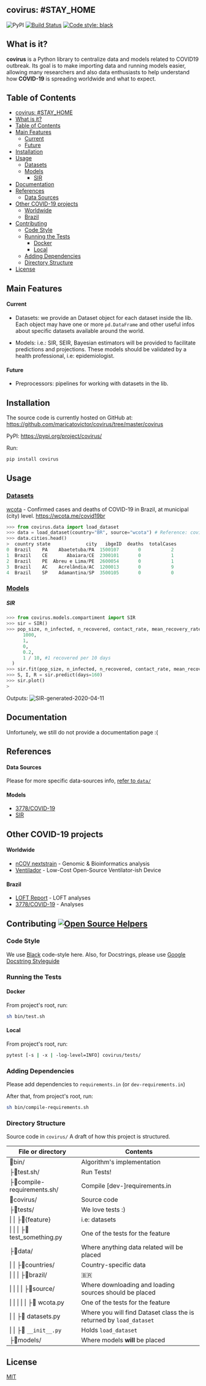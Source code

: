 

  ## covirus: #STAY_HOME
  
  ![PyPI](https://img.shields.io/pypi/v/covirus)  [![Build Status](https://travis-ci.com/maricatovictor/covirus.svg?branch=master)](https://travis-ci.com/maricatovictor/covirus)  [![Code style: black](https://img.shields.io/badge/code%20style-black-000000.svg)](https://github.com/psf/black)
  
## What is it?
**covirus** is a Python library to centralize data and models related to COVID19 outbreak. Its goal is to make importing data and running models easier, allowing many researchers and also data enthusiasts to help understand how **COVID-19** is spreading worldwide and what to expect.

## Table of Contents

- [covirus: #STAY_HOME](#covirus-stayhome)
- [What is it?](#what-is-it)
- [Table of Contents](#table-of-contents)
- [Main Features](#main-features)
    - [Current](#current)
    - [Future](#future)
- [Installation](#installation)
- [Usage](#usage)
  - [Datasets](#datasets)
  - [Models](#models)
      - [SIR](#sir)
- [Documentation](#documentation)
- [References](#references)
  - [Data Sources](#data-sources)
- [Other COVID-19 projects](#other-covid-19-projects)
    - [Worldwide](#worldwide)
    - [Brazil](#brazil)
- [Contributing](#contributing-img-src%22httpswwwcodetriagecommaricatovictorcovirus%22-alt%22open-source-helpers%22)
  - [Code Style](#code-style)
  - [Running the Tests](#running-the-tests)
    - [Docker](#docker)
    - [Local](#local)
  - [Adding Dependencies](#adding-dependencies)
  - [Directory Structure](#directory-structure)
- [License](#license)

## Main Features

#### Current
* Datasets: we provide an Dataset object for each dataset inside the lib. Each object may have one or more `pd.DataFrame` and other useful infos about specific datasets available around the world.

* Models: i.e.: SIR, SEIR, Bayesian estimators will be provided to facilitate predictions and projections. These models should be validated by a health professional, i.e: epidemiologist.


#### Future
* Preprocessors: pipelines for working with datasets in the lib.

## Installation
The source code is currently hosted on GitHub at:
https://github.com/maricatovictor/covirus/tree/master/covirus

PyPI: https://pypi.org/project/covirus/

Run:
```sh
pip install covirus
```


## Usage

### [Datasets](https://github.com/maricatovictor/covirus/tree/master/covirus/data)

[wcota](https://github.com/wcota/covid19br) - Confirmed cases and deaths of COVID-19 in Brazil, at municipal (city) level. https://wcota.me/covid19br

```python
>>> from covirus.data import load_dataset
>>> data = load_dataset(country="BR", source="wcota") # Reference: covirus/data/
>>> data.cities.head()
>  country state             city   ibgeID  deaths  totalCases
0  Brazil    PA    Abaetetuba/PA  1500107       0           2
1  Brazil    CE       Abaiara/CE  2300101       0           1
2  Brazil    PE  Abreu e Lima/PE  2600054       0           1
3  Brazil    AC    Acrelândia/AC  1200013       0           9
4  Brazil    SP    Adamantina/SP  3500105       0           0
```

### [Models](https://github.com/maricatovictor/covirus/tree/master/covirus/models)

##### SIR
```python
>>> from covirus.models.compartiment import SIR
>>> sir = SIR()
>>> pop_size, n_infected, n_recovered, contact_rate, mean_recovery_rate = (
      1000,
      1,
      0,
      0.2,
      1 / 10, #1 recovered per 10 days
  )
>>> sir.fit(pop_size, n_infected, n_recovered, contact_rate, mean_recovery_rate)
>>> S, I, R = sir.predict(days=160)
>>> sir.plot()
>
```
Outputs:
![SIR-generated-2020-04-11](https://user-images.githubusercontent.com/11489228/79053576-d13f5400-7c14-11ea-8dc6-b01fea6f3ada.jpg)

## Documentation

Unfortunely, we still do not provide a documentation page :(

## References
#### Data Sources
Please for more specific data-sources info, [refer to `data/`](https://github.com/maricatovictor/covirus/tree/master/covirus/data)

#### Models
* [3778/COVID-19](https://github.com/3778/COVID-19)
* [SIR](https://scipython.com/book/chapter-8-scipy/additional-examples/the-sir-epidemic-model/)

## Other COVID-19 projects
#### Worldwide
* [nCOV nextstrain](https://nextstrain.org/ncov/global?l=radial&s=Wuhan-Hu-1/2019) - Genomic & Bioinformatics analysis
* [Ventilador](https://www.codetriage.com/jcl5m1/ventilator) - Low-Cost Open-Source Ventilator-ish Device

#### Brazil
* [LOFT Report](https://docs.google.com/document/d/1c8U-eZSZQwr8m3KifQBndBOv0WlDDJ9aD0VPYATe3cg/edit) - LOFT analyses
*  [3778/COVID-19](https://github.com/3778/COVID-19) - Analyses

## Contributing [![Open Source Helpers](https://www.codetriage.com/maricatovictor/covirus/badges/users.svg)](https://www.codetriage.com/maricatovictor/covirus)

### Code Style
We use [Black](https://github.com/psf/black) code-style here.
Also, for Docstrings, please use [Google Docstring Styleguide](https://github.com/google/styleguide)




### Running the Tests

#### Docker
From project's root, run:
```sh
sh bin/test.sh
```

#### Local
From project's root, run:
```sh
pytest [-s | -x | -log-level=INFO] covirus/tests/
```

### Adding Dependencies

Please add dependencies to `requirements.in` (or `dev-requirements.in`)

After that, from project's root, run:
```sh
sh bin/compile-requirements.sh
```

### Directory Structure

Source code in `covirus/`
A draft of how this project is structured.


| File or directory                              | Contents                                                            |
| ---------------------------------------------- | ------------------------------------------------------------------- |
| 📁bin/                                          | Algorithm's implementation                                          |
| ├📄test.sh/                                     | Run Tests!                                                          |
| ├📄compile-requirements.sh/                     | Compile [dev-]requirements.in                                       |
| 📁covirus/                                      | Source code                                                         |
| ├📁tests/                                       | We love tests :)                                                    |
| &#124; &#124; ├📁{feature}                      | i.e: datasets                                                       |
| &#124; &#124; &#124; ├📄test_something.py       | One of the tests for the feature                                    |
| ├📁data/                                        | Where anything data related will be placed                          |
| &#124; &#124; ├📁countries/                     | Country-specific data                                               |
| &#124; &#124; &#124; ├📁brazil/                 | :brazil:                                                            |
| &#124; &#124; &#124; &#124; ├📁source/          | Where downloading and loading sources should be placed              |
| &#124; &#124; &#124; &#124; &#124; ├📄 wcota.py | One of the tests for the feature                                    |  |
| &#124; &#124;  ├📄 datasets.py                  | Where you will find Dataset class the is returned by `load_dataset` |
| &#124; &#124;  ├📄 `__init__.py`                | Holds `load_dataset`                                                |  |
| ├📁models/                                      | Where models **will** be placed                                     |


## License
[MIT](https://github.com/maricatovictor/covirus/blob/master/LICENSE)
